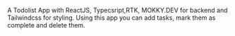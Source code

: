 A Todolist App with ReactJS, Typecsript,RTK, MOKKY.DEV for backend and Tailwindcss for styling.
Using this app you can add tasks, mark them as complete and delete them.
